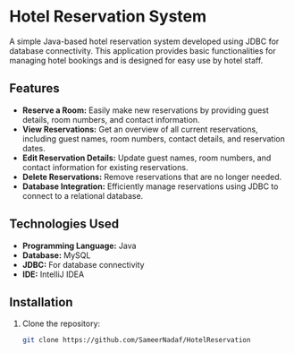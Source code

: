 # Hotel Reservation System

A simple Java-based hotel reservation system developed using JDBC for database connectivity. This application provides basic functionalities for managing hotel bookings and is designed for easy use by hotel staff.

## Features

- **Reserve a Room:** Easily make new reservations by providing guest details, room numbers, and contact information.
- **View Reservations:** Get an overview of all current reservations, including guest names, room numbers, contact details, and reservation dates.
- **Edit Reservation Details:** Update guest names, room numbers, and contact information for existing reservations.
- **Delete Reservations:** Remove reservations that are no longer needed.
- **Database Integration:** Efficiently manage reservations using JDBC to connect to a relational database.

## Technologies Used

- **Programming Language:** Java
- **Database:** MySQL
- **JDBC:** For database connectivity
- **IDE:** IntelliJ IDEA

## Installation

1. Clone the repository:
   ```bash
   git clone https://github.com/SameerNadaf/HotelReservation
